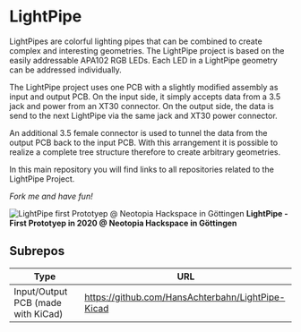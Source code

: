 # LightPipe

LightPipes are colorful lighting pipes that can be combined to create complex and interesting geometries. The LightPipe project is based on the easily addressable APA102 RGB LEDs. Each LED in a LightPipe geometry can be addressed individually.

The LightPipe project uses one PCB with a slightly modified assembly as input and output PCB. On the input side, it simply accepts data from a 3.5 jack and power from an XT30 connector. On the output side, the data is send to the next LightPipe via the same jack and XT30 power connector.

An additional 3.5 female connector is used to tunnel the data from the output PCB back to the input PCB. With this arrangement it is possible to realize a complete tree structure therefore to create arbitrary geometries.

In this main repository you will find links to all repositories related to the LightPipe Project.

*Fork me and have fun!*

![LightPipe first Prototyep @ Neotopia Hackspace in Göttingen](https://wiki.cccgoe.de/data/images/0/03/LightPipe--Lichteffekt1.jpg)
**LightPipe - First Prototyep in 2020 @ Neotopia Hackspace in Göttingen**




## Subrepos

| Type                               | URL   |
|------------------------------------|-------|
| Input/Output PCB (made with KiCad) | https://github.com/HansAchterbahn/LightPipe-Kicad | 
